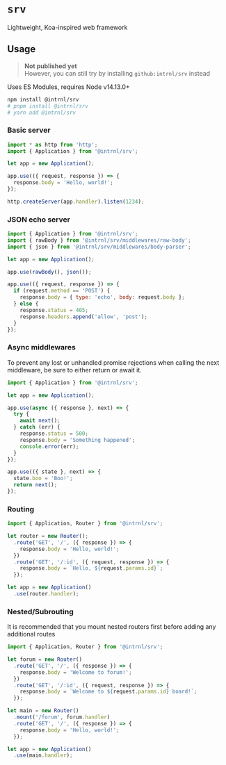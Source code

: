 # `srv`

Lightweight, Koa-inspired web framework

## Usage

> **Not published yet**  
> However, you can still try by installing `github:intrnl/srv` instead

Uses ES Modules, requires Node v14.13.0+

```sh
npm install @intrnl/srv
# pnpm install @intrnl/srv
# yarn add @intrnl/srv
```

### Basic server

```js
import * as http from 'http';
import { Application } from '@intrnl/srv';

let app = new Application();

app.use(({ request, response }) => {
  response.body = 'Hello, world!';
});

http.createServer(app.handler).listen(1234);
```

### JSON echo server

```js
import { Application } from '@intrnl/srv';
import { rawBody } from '@intrnl/srv/middlewares/raw-body';
import { json } from '@intrnl/srv/middlewares/body-parser';

let app = new Application();

app.use(rawBody(), json());

app.use(({ request, response }) => {
  if (request.method == 'POST') {
    response.body = { type: 'echo', body: request.body };
  } else {
    response.status = 405;
    response.headers.append('allow', 'post');
  }
});
```

### Async middlewares

To prevent any lost or unhandled promise rejections when calling the next
middleware, be sure to either return or await it.

```js
import { Application } from '@intrnl/srv';

let app = new Application();

app.use(async ({ response }, next) => {
  try {
    await next();
  } catch (err) {
    response.status = 500;
    response.body = 'Something happened';
    console.error(err);
  }
});

app.use(({ state }, next) => {
  state.boo = 'Boo!';
  return next();
});
```

### Routing

```js
import { Application, Router } from '@intrnl/srv';

let router = new Router();
  .route('GET', '/', ({ response }) => {
    response.body = 'Hello, world!';
  })
  .route('GET', '/:id', ({ request, response }) => {
    response.body = `Hello, ${request.params.id}`;
  });

let app = new Application()
  .use(router.handler);
```

### Nested/Subrouting

It is recommended that you mount nested routers first before adding any
additional routes

```js
import { Application, Router } from '@intrnl/srv';

let forum = new Router()
  .route('GET', '/', ({ response }) => {
    response.body = 'Welcome to forum!';
  })
  .route('GET', '/:id', ({ request, response }) => {
    response.body = `Welcome to ${request.params.id} board!`;
  });

let main = new Router()
  .mount('/forum', forum.handler)
  .route('GET', '/', ({ response }) => {
    response.body = 'Hello, world!';
  });

let app = new Application()
  .use(main.handler);
```
